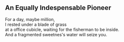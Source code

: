 An Equally Indespensable Pioneer
--------------------------------
For a day, maybe million,  
I rested under a blade of grass  
at a office cubicle, waiting for the fisherman to be inside.  
And a fragmented sweetnes's water will seize you.  
